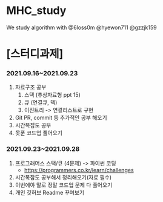 # MHC_study

  We study algorithm with
 @6loss0m
 @hyewon711
 @gzzjk159
# [스터디과제]
### 2021.09.16~2021.09.23
  1. 자료구조 공부
     1) 스택 (추상자료형 ppt 15)
     2) 큐 (연결큐, 덱)
     3) 이진트리
        -> 연결리스트로 구현
  2. Git PR, commit 등 추가적인 공부 해오기
  3. 시간복잡도 공부
  4. 못푼 코드업 풀어오기

### 2021.09.23~2021.09.28
  1. 프로그래머스 스택/큐 (4문제) -> 파이썬 코딩
     - https://programmers.co.kr/learn/challenges
  2. 시간복잡도 공부해서 정리해오기(자료 필수)
  3. 이번에야 말로 정말 코드업 문제 다 풀어오기
  4. 개인 깃허브 Readme 꾸며보기
